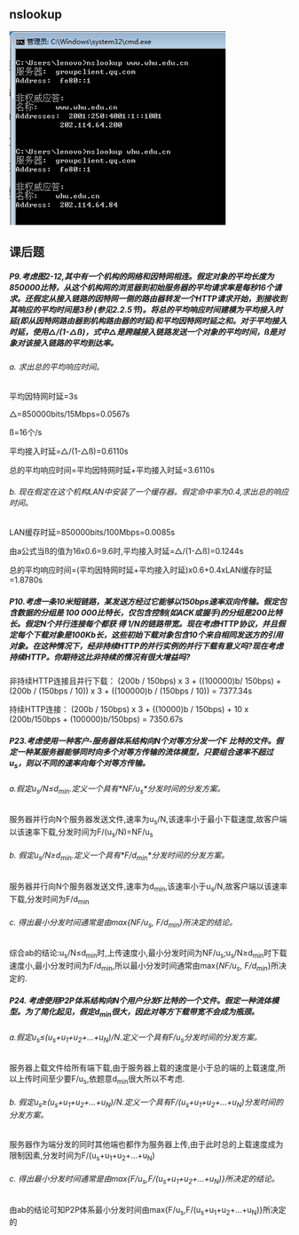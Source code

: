 ## nslookup
![nslookup](nslookup.png)

## 课后题

##### P9.考虑图2-12,其中有一个机构的网络和因特网相连。假定对象的平均长度为850000比特，从这个机构网的浏览器到初始服务器的平均请求率是每秒16个请求。还假定从接入链路的因特网一侧的路由器转发一个HTTP请求开始，到接收到其响应的平均时间是3秒 (参见2.2.5节)。将总的平均响应时间建模为平均接入时延(即从因特网路由器到机构路由器的时延)和平均因特网时延之和。对于平均接入时延，使用△/(1-△ß)，式中△是跨越接入链路发送一个对象的平均时间，ß是对象对该接入链路的平均到达率。

###### a. 求出总的平均响应时间。

平均因特网时延=3s

△=850000bits/15Mbps=0.0567s

ß=16个/s

平均接入时延=△/(1-△ß)=0.6110s

总的平均响应时间=平均因特网时延+平均接入时延=3.6110s

###### b. 现在假定在这个机构LAN中安装了一个缓存器。假定命中率为0.4,求出总的响应时间。

LAN缓存时延=850000bits/100Mbps=0.0085s

由a公式当ß的值为16x0.6=9.6时,平均接入时延=△/(1-△ß)=0.1244s

总的平均响应时间=(平均因特网时延+平均接入时延)x0.6+0.4xLAN缓存时延=1.8780s



##### P10.考虑一条10米短链路，某发送方经过它能够以150bps速率双向传输。假定包含数据的分组是 100 000比特长，仅包含控制(如ACK或握手)的分组是200比特长。假定N个并行连接每个都获 得 1/N的链路带宽。现在考虑HTTP协议，并且假定每个下载对象是100Kb长，这些初始下载对象包含10个来自相同发送方的引用对象。在这种情况下，经非持续HTTP的并行实例的并行下载有意义吗?现在考虑持续HTTP。你期待这比非持续的情况有很大增益吗?

非持续HTTP连接且并行下载：
(200b / 150bps) x 3 + ((100000)b/ 150bps) + (200b / (150bps / 10)) x 3 + ((100000)b / (150bps / 10)) = 7377.34s

持续HTTP连接：
(200b / 150bps) x 3 + ((10000)b / 150bps) + 10 x (200b/150bps + (100000)b/150bps) = 7350.67s



##### P23.考虑使用一种客户-服务器体系结构向N个对等方分发一个F 比特的文件。假定一种某服务器能够同时向多个对等方传输的流体模型，只要组合速率不超过u<sub>s</sub>，则以不同的速率向每个对等方传输。

###### a.假定u<sub>s</sub>/N≤d<sub>min</sub>.定义一个具有*NF/u<sub>s</sub>*分发时间的分发方案。

服务器并行向N个服务器发送文件,速率为u<sub>s</sub>/N,该速率小于最小下载速度,故客户端以该速率下载,分发时间为F/(u<sub>s</sub>/N)=NF/u<sub>s</sub>

###### b. 假定u<sub>s</sub>/N≥d<sub>min</sub>.定义一个具有*F/d<sub>min</sub>*分发时间的分发方案。

服务器并行向N个服务器发送文件,速率为d<sub>min</sub>,该速率小于u<sub>s</sub>/N,故客户端以该速率下载,分发时间为F/d<sub>min</sub>

###### c. 得出最小分发时间通常是由max{*NF/u<sub>s</sub>*, *F/d<sub>min</sub>*}所决定的结论。

综合ab的结论:u<sub>s</sub>/N≤d<sub>min</sub>时,上传速度小,最小分发时间为NF/u<sub>s</sub>;u<sub>s</sub>/N≥d<sub>min</sub>时下载速度小,最小分发时间为F/d<sub>min</sub>,所以最小分发时间通常由max{*NF/u<sub>s</sub>*, *F/d<sub>min</sub>*}所决定的.



##### P24. 考虑使用P2P体系结构向N个用户分发F比特的一个文件。假定一种流体模型。为了简化起见，假定d<sub>min</sub>很大，因此对等方下载带宽不会成为瓶颈。

###### a.假定u<sub>s</sub>≤(u<sub>s</sub>+u<sub>1</sub>+u<sub>2</sub>+...+u<sub>N</sub>)/N.定义一个具有F/u<sub>s</sub>分发时间的分发方案。

服务器上载文件给所有端下载,由于服务器上载的速度是小于总的端的上载速度,所以上传时间至少要F/u<sub>s</sub>,依题意d<sub>min</sub>很大所以不考虑.

###### b. 假定u<sub>s</sub>≥(u<sub>s</sub>+u<sub>1</sub>+u<sub>2</sub>+...+u<sub>N</sub>)/N.定义一个具有F/(u<sub>s</sub>+u<sub>1</sub>+u<sub>2</sub>+...+u<sub>N</sub>)分发时间的分发方案。

服务器作为端分发的同时其他端也都作为服务器上传,由于此时总的上载速度成为限制因素,分发时间为F/(u<sub>s</sub>+u<sub>1</sub>+u<sub>2</sub>+...+u<sub>N</sub>)

###### c. 得出最小分发时间通常是由max{F/u<sub>s</sub>,F/(u<sub>s</sub>+u<sub>1</sub>+u<sub>2</sub>+...+u<sub>N</sub>)}所决定的结论。

由ab的结论可知P2P体系最小分发时间由max{F/u<sub>s</sub>,F/(u<sub>s</sub>+u<sub>1</sub>+u<sub>2</sub>+...+u<sub>N</sub>)}所决定的



